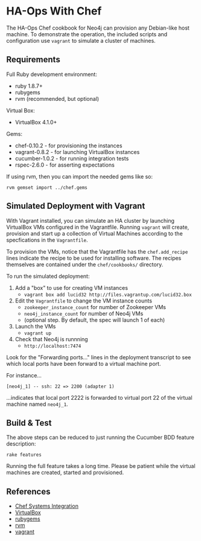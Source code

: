 HA-Ops With Chef
================

The HA-Ops Chef cookbook for Neo4j can provision any Debian-like host 
machine. To demonstrate the operation, the included scripts and
configuration use `vagrant` to simulate a cluster of machines.

Requirements
------------

Full Ruby development environment:

* ruby 1.8.7+
* rubygems 
* rvm (recommended, but optional)

Virtual Box:

* VirtualBox 4.1.0+

Gems:

* chef-0.10.2 - for provisioning the instances
* vagrant-0.8.2 - for launching VirtualBox instances
* cucumber-1.0.2 - for running integration tests
* rspec-2.6.0 - for asserting expectations

If using rvm, then you can import the needed gems like so:

  `rvm gemset import ../chef.gems`

Simulated Deployment with Vagrant
---------------------------------

With Vagrant installed, you can simulate an HA cluster by launching
VirtualBox VMs configured in the Vagrantfile. Running `vagrant` will
create, provision and start up a collection of Virtual Machines 
according to the specfications in the `Vagrantfile`.

To provision the VMs, notice that the Vagrantfile has the `chef.add_recipe`
lines indicate the recipe to be used for installing software. The recipes
themselves are contained under the `chef/cookbooks/` directory.

To run the simulated deployment:

1. Add a "box" to use for creating VM instances
   * `vagrant box add lucid32 http://files.vagrantup.com/lucid32.box`
2. Edit the `Vagrantfile` to change the VM instance counts
   * `zookeeper_instance_count` for number of Zookeeper VMs
   * `neo4j_instance_count` for number of Neo4j VMs
   * (optional step. By default, the spec will launch 1 of each)
3. Launch the VMs
   * `vagrant up`
4. Check that Neo4j is runnning
   * `http://localhost:7474`

Look for the "Forwarding ports..." lines in the deployment transcript
to see which local ports have been forward to a virtual machine port.

For instance...

    [neo4j_1] -- ssh: 22 => 2200 (adapter 1)

...indicates that local port 2222 is forwarded to virtual port 22
of the virtual machine named `neo4j_1`.

Build & Test
------------

The above steps can be reduced to just running the Cucumber BDD
feature description:

`rake features`

Running the full feature takes a long time. Please be patient while
the virtual machines are created, started and provisioned.


References
----------

* [Chef Systems Integration](http://www.opscode.com/chef)
* [VirtualBox](http://www.virtualbox.org/)
* [rubygems](http://rubygems.org/)
* [rvm](http://rvm.beginrescueend.com/)
* [vagrant](http://vagrantup.com/)

